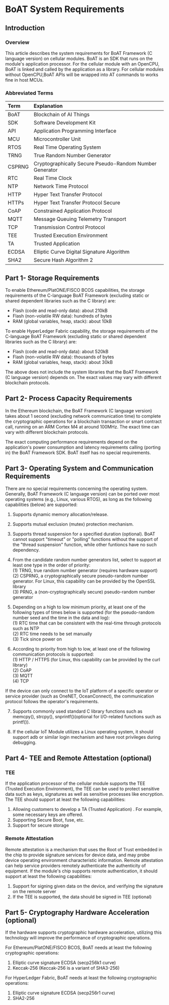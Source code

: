 # BoAT System Requirements


## Introduction

### Overview
This article describes the system requirements for BoAT Framework (C language version) on cellular modules. BoAT is an SDK that runs on the module's application processor. For the cellular module with an OpenCPU, BoAT is linked and called by the application as a library. For cellular modules without OpenCPU,BoAT APIs will be wrapped into AT commands to works fine in host MCUs.

### Abbreviated Terms
|Term   |Explanation                                            |
|:----- |:----------------------------------------------------- |
|BoAT   |Blockchain of AI Things                                |
|SDK    |Software Development Kit                               |
|API    |Application Programming Interface                      |
|MCU    |Microcontroller Unit                                   |
|RTOS   |Real Time Operating System                             |
|TRNG   |True Random Number Generator                           |
|CSPRNG |Cryptographically Secure Pseudo-Random Number Generator|
|RTC    |Real Time Clock                                        |
|NTP    |Network Time Protocol                                  |
|HTTP   |Hyper Text Transfer Protocol                           |
|HTTPs  |Hyper Text Transfer Protocol Secure                    |
|CoAP   |Constrained Application Protocol                       |
|MQTT   |Message Queuing Telemetry Transport                    |
|TCP    |Transmission Control Protocol                          |
|TEE    |Trusted Execution Environment                          |
|TA     |Trusted Application                                    |
|ECDSA  |Elliptic Curve Digital Signature Algorithm             |
|SHA2   |Secure Hash Algorithm 2                                |


## Part 1- Storage Requirements

To enable Ethereum/PlatONE/FISCO BCOS capabilities, the storage requirements of the C-language BoAT Framework (excluding static or shared dependent libraries such as the C library) are:
- Flash (code and read-only data): about 210kB
- Flash (non-volatile RW data): hundreds of bytes
- RAM (global variables, heap, stack): about 10kB

To enable HyperLedger Fabric capability, the storage requirements of the C-language BoAT Framework (excluding static or shared dependent libraries such as the C library) are:
- Flash (code and read-only data): about 520kB
- Flash (non-volatile RW data): thousands of bytes
- RAM (global variables, heap, stack): about 30kB


The above does not include the system libraries that the BoAT Framework (C language version) depends on. The exact values may vary with different blockchain protocols.

## Part 2- Process Capacity Requirements

In the Ethereum blockchain, the BoAT Framework (C language version) takes about 1 second (excluding network communication time) to complete the cryptographic operations for a blockchain transaction or smart contract call, running on an ARM Cortex M4 at around 100MHz. The exact time can vary with different blockchain protocols.

The exact computing performance requirements depend on the application's power consumption and latency requirements calling (porting in) the BoAT Framework SDK. BoAT itself has no special requirements.

## Part 3- Operating System and Communication Requirements 

There are no special requirements concerning the operating system. Generally, BoAT Framework (C language version) can be ported over most operating systems (e.g., Linux, various RTOS), as long as the following capabilities (below) are supported: 

1. Supports dynamic memory allocation/release. 
2. Supports mutual exclusion (mutex) protection mechanism.
3. Supports thread suspension for a specified duration (optional). BoAT cannot support "timeout" or "polling" functions without the support of the "thread suspension" function, while other funtioncs have no such dependency. 
4. From the candidate random number generators list, select to support at least one type in the order of priority: <br>
   (1) TRNG, true random number generator (requires hardware support) <br>
   (2) CSPRNG, a cryptographically secure pseudo-random number generator. For Linux, this capability can be provided by the OpenSSL library <br>
   (3) PRNG, a (non-cryptographically secure) pseudo-random number generator <br>

5. Depending on a high to low minimum priority, at least one of the following types of times below is supported (for the pseudo-random number seed and the time in the data and log): <br>
   (1) RTC time that can be consistent with the real-time through protocols such as NTP <br>
   (2) RTC time needs to be set manually <br>
   (3) Tick since power on <br>

6. According to priority from high to low, at least one of the following communication protocols is supported: <br>
   (1) HTTP / HTTPS (for Linux, this capability can be provided by the curl library) <br>
   (2) CoAP <br>
   (3) MQTT <br>
   (4) TCP <br>

If the device can only connect to the IoT platform of a specific operator or service provider (such as OneNET, OceanConnect), the communication protocol follows the operator's requirements.

7. Supports commonly used standard C library functions such as memcpy(), strcpy(), snprintf()(optional for I/O-related functions such as printf()).

8. If the cellular IoT Module utilizes a Linux operating system, it should support adb or similar login mechanism and have root privileges during debugging.

## Part 4- TEE and Remote Attestation (optional)

### TEE

If the application processor of the cellular module supports the TEE (Trusted Execution Environment), the TEE can be used to protect sensitive data such as keys, signatures as well as sensitive processes like encryption. The TEE should support at least the following capabilities:

1. Allowing customers to develop a TA (Trusted Application) . For example, some necessary keys are offered.
2. Supporting Secure Boot, fuse, etc.
3. Support for secure storage

### Remote Attestation

Remote attestation is a mechanism that uses the Root of Trust embedded in the chip to provide signature services for device data, and may probe device operating environment characteristic information. Remote attestation can help service providers remotely authenticate the authenticity of equipment. If the module's chip supports remote authentication, it should support at least the following capabilities:

1. Support for signing given data on the device, and verifying the signature on the remote server
2. If the TEE is supported, the data should be signed in TEE (optional)


## Part 5- Cryptography Hardware Acceleration (optional)

If the hardware supports cryptographic hardware acceleration, utilizing this technology will improve the performance of cryptographic operations.

For Ethereum/PlatONE/FISCO BCOS, BoAT needs at least the following cryptographic operations:
1. Elliptic curve signature ECDSA (secp256k1 curve)
2. Keccak-256 (Keccak-256 is a variant of SHA3-256)

For HyperLedger Fabric, BoAT needs at least the following cryptographic operations:
1. Elliptic curve signature ECDSA (secp256r1 curve)
2. SHA2-256


